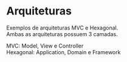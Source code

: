 # Arquiteturas  

Exemplos de arquiteturas MVC e Hexagonal.   
Ambas as arquiteturas possuem 3 camadas.   

MVC: Model, View e Controller   
Hexagonal: Application, Domain e Framework   




